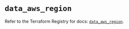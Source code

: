 # `data_aws_region`

Refer to the Terraform Registry for docs: [`data_aws_region`](https://registry.terraform.io/providers/hashicorp/aws/4.54.0/docs/data-sources/region).
